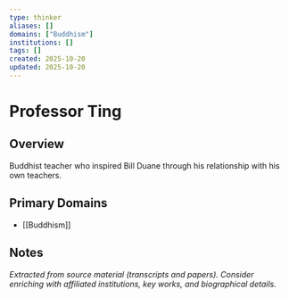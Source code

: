 ```yaml
---
type: thinker
aliases: []
domains: ["Buddhism"]
institutions: []
tags: []
created: 2025-10-20
updated: 2025-10-20
---
```


# Professor Ting

## Overview

Buddhist teacher who inspired Bill Duane through his relationship with his own teachers.

## Primary Domains

- [[Buddhism]]

## Notes

*Extracted from source material (transcripts and papers). Consider enriching with affiliated institutions, key works, and biographical details.*

